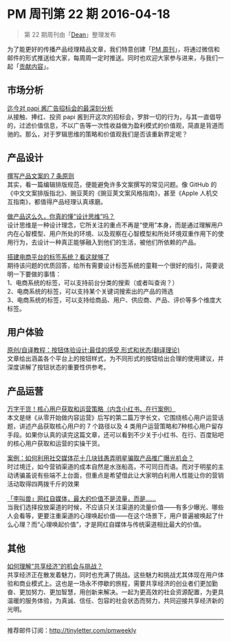# PM 周刊第 22 期 2016-04-18

> 第 22 期周刊由「[Dean](http://pmweekly.com/contributors#dean)」整理发布

为了能更好的传播产品经理精品文章，我们特意创建「[PM 周刊](http://pmweekly.com/)」，将通过微信和邮件的形式推送给大家，每周周一定时推送。同时也欢迎大家参与进来，与我们一起「[贡献内容](https://github.com/vincent4j/pmweekly.com/issues/new)」。

## 市场分析
[迄今对 papi 酱广告招标会的最深刻分析](http://zaodula.com/archives/20132.html)  
从接触、捧红、投资 papi 酱到开这次的招标会，罗胖一切的行为，与其一直倡导的，过滤价值信息，不以广告等一次性收益做为盈利模式的价值观，简直是背道而驰的。那么，对于罗辑思维的策略和价值观我们是否该重新界定呢？

## 产品设计
[撰写产品文案的 7 条原则](http://mp.weixin.qq.com/s?__biz=MzI4NDAwOTU3OA==&mid=2650675064&idx=1&sn=301f70d278b308f9fd00ecf9edb364ec&scene=23&srcid=0414jWTFdFp70QCNCpHUYrbI#rd)   
其实，看一篇编辑排版规范，便能避免许多文案撰写的常见问题。像 GitHub 的《中文文案排版指北》、豌豆荚的《豌豆荚文案风格指南》，甚至《Apple 人机交互指南》，都值得产品经理认真琢磨。

[做产品这么久，你真的懂“设计思维”吗？](https://mp.weixin.qq.com/s?__biz=MjM5NjA3ODI3Ng==&mid=402327269&idx=1&sn=e123867f9d6e206a55966a50bbf9defa&scene=0&key=b28b03434249256b746d0e7cbd6c2ff1f4baca9fc22d86d822bcae87e15d5fe9fb4693d624ed4a672be8e9f5b21e5da6&ascene=0&uin=NDgwNzA1&devicetype=iMac+MacBookPro11%2C1+OSX+OSX+10.11.3+build(15D21)&version=11020201&pass_ticket=meZS3siiSHYCTzTeWvrx7r3MTyOr%2FPUUBDBcEykEdN0%3D)  
设计思维是一种设计理念，它所关注的重点不再是“使用”本身，而是通过理解用户内在心智模型、用户所处的环境、以及观察在心智模型和所处环境双重作用下的使用行为，去设计一种真正能够融入到他们的生活，被他们所依赖的产品。

[搭建电商平台的标签系统？看这就够了](http://mp.weixin.qq.com/s?__biz=MjM5NDEwMjg2MA==&mid=2650904616&idx=1&sn=23d2230f09c131364aeb4a911f30075c&scene=23&srcid=0414yXr7psLCZIpcNxQl3TWN#rd)  
期待该问题的优质回答，给所有需要设计标签系统的童鞋一个很好的指引，简要说明一下要做的事情：   
1、电商系统的标签，可以支持前台分类的搜索（或者叫查询？）   
2、电商系统的标签，可以支持某个关键词搜索出的产品的筛选  
3、电商系统的标签，可以支持给商品、用户、供应商、产品、评价等多个维度大标签。

## 用户体验
[原创/自译教程：按钮体验设计:最佳的感受,形式和状态(翻译理论)](http://www.zcool.com.cn/article/ZMzk0ODA0.html)   
文章给出涵盖各个平台上的按钮样式，为不同形式的按钮给出合理的使用建议，并深度讲解了按钮状态的重要性供参考。

## 产品运营
[万字干货！核心用户获取和运营策略（内含小红书、在行案例）](http://mp.weixin.qq.com/s?__biz=MjM5NTQ5MjIyMA==&mid=407052941&idx=1&sn=00c4501db01b7e32e7bd6c000f892fa3&scene=23&srcid=0415kkkjfBaEQWAHZpsWEKuY#rd&ADUIN=2657697539&ADSESSION=1460959479&ADTAG=CLIENT.QQ.5467_.0&ADPUBNO=26558)  
本文是继《从零开始做内容运营》后写的第二篇万字长文，它围绕核心用户运营话题，讲述产品获取核心用户的 7 个路径以及 4 类用户运营策略和7种核心用户留存手段。如果你认真的读完这篇文章，还可以看到不少关于小红书、在行、百度贴吧的核心用户获取和运营的实操干货。

[案例：如何利用社交媒体花十几块钱愚弄明星骗取产品推广曝光机会？](http://mp.weixin.qq.com/s?__biz=MzA4NDk5OTgzMg==&mid=403105854&idx=1&sn=80bc3bab07874d9877f445020454329e&scene=23&srcid=04156FxgvFz45mNxHsJR1ePs#rd&ADUIN=2657697539&ADSESSION=1460959479&ADTAG=CLIENT.QQ.5467_.0&ADPUBNO=26558)  
时过境迁，如今营销渠道的成本自然是水涨船高，不可同日而语。而对于明星的主动诱骗虽说有些端不上台面，但重点是希望借此让大家明白利用人性能让你的营销活动取得四两拨千斤的效果

[「李叫兽」网红自媒体，最大的价值不是流量，而是……](http://mp.weixin.qq.com/s?__biz=MzA5NTMxOTczOA==&mid=2650440976&idx=1&sn=828c09def6bae6f4a0376d22ad087f6e&scene=23&srcid=0414rkWVATTNt3GCxSAc9B0l#rd&ADUIN=2657697539&ADSESSION=1460959479&ADTAG=CLIENT.QQ.5467_.0&ADPUBNO=26558)  
当我们选择投放渠道的时候，不应该只关注渠道的流量价值——有多少曝光、哪些人会看等，更要注重渠道的心理唤起价值——在这个场景下，用户普遍被唤起了什么心理？而“心理唤起价值”，才是网红自媒体与传统渠道相比最大的价值。

## 其他
[如何理解“共享经济”的机会与挑战？ ](http://mp.weixin.qq.com/s?__biz=MzA3OTM0NDc0NQ==&mid=404348030&idx=1&sn=576b2377396295267365656567ec3d65&scene=23&srcid=04152qnfMF6vnuzrLy4QvPWi#rd&ADUIN=2657697539&ADSESSION=1460959479&ADTAG=CLIENT.QQ.5467_.0&ADPUBNO=26558)  
共享经济正在散发着魅力，同时也充满了挑战。这些魅力和挑战尤其体现在用户体验和商业模式上。这也是一场永不停歇的旅程，需要共享经济的创业者们更加勤奋、更加努力、更加智慧，用创新来解决。一起为更高效的社会资源配置，为更具温暖的服务体验，为真诚、信任、包容的社会状态而努力，共同迎接共享经济新的光明。  

---
推荐邮件订阅：<http://tinyletter.com/pmweekly>  

